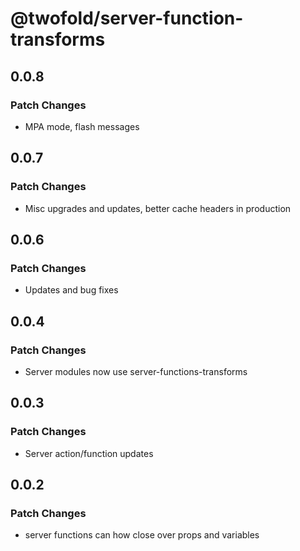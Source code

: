 # @twofold/server-function-transforms

## 0.0.8

### Patch Changes

- MPA mode, flash messages

## 0.0.7

### Patch Changes

- Misc upgrades and updates, better cache headers in production

## 0.0.6

### Patch Changes

- Updates and bug fixes

## 0.0.4

### Patch Changes

- Server modules now use server-functions-transforms

## 0.0.3

### Patch Changes

- Server action/function updates

## 0.0.2

### Patch Changes

- server functions can how close over props and variables
